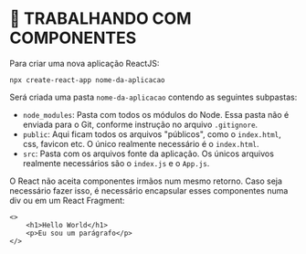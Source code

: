 # :bricks: TRABALHANDO COM COMPONENTES
Para criar uma nova aplicação ReactJS:

    npx create-react-app nome-da-aplicacao

Será criada uma pasta `nome-da-aplicacao` contendo as seguintes subpastas:

- `node_modules`: Pasta com todos os módulos do Node. Essa pasta não é enviada para o Git, conforme instrução no arquivo `.gitignore`.
- `public`: Aqui ficam todos os arquivos "públicos", como o `index.html`, css, favicon etc. O único realmente necessário é o `index.html`.
- `src`: Pasta com os arquivos fonte da aplicação. Os únicos arquivos realmente necessários são o `index.js` e o `App.js`.

O React não aceita componentes irmãos num mesmo retorno. Caso seja necessário fazer isso, é necessário encapsular esses componentes numa div ou em um React Fragment:

    <>
        <h1>Hello World</h1>
        <p>Eu sou um parágrafo</p>
    </>
